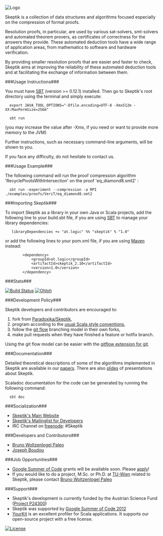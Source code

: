 ![Logo](https://raw.github.com/Paradoxika/Skeptik/develop/res/logo150.png)

Skeptik is a collection of data structures and algorithms focused especially on the compression of formal proofs. 

Resolution proofs, in particular, are used by various sat-solvers, smt-solvers and automated theorem provers, as certificates of correctness for the answers they provide. These automated deduction tools have a wide range of application areas, from mathematics to software and hardware verification.

By providing smaller resolution proofs that are easier and faster to check, Skeptik aims at improving the reliability of these automated deduction tools and at facilitating the exchange of information between them.


###Usage Instructions###

You must have [SBT](https://github.com/harrah/xsbt/wiki/Getting-Started-Setup) (version >= 0.12.1) installed. 
Then go to Skeptik's root directory using the terminal and simply execute:

```
  export JAVA_TOOL_OPTIONS="-Dfile.encoding=UTF-8 -Xmx512m -XX:MaxPermSize=256m"

  sbt run
```

(you may increase the value after -Xmx, if you need or want to provide more memory to the JVM)

Further instructions, such as necessary command-line arguments, will be shown to you.

If you face any difficulty, do not hesitate to contact us.



###Usage Example###

The following command will run the proof compression algorithm 'RecyclePivotsWithIntersection' on the proof 'eq_diamond8.smt2' :

```
  sbt run -experiment --compression -a RPI ./examples/proofs/VeriT/eq_diamond8.smt2
```



###Importing Skeptik###

To import Skeptik as a library in your own Java or Scala projects, 
add the following line to your build.sbt file, if you are using [SBT](https://github.com/harrah/xsbt/wiki/Getting-Started-Setup) to manage your library dependencies:

```
   libraryDependencies += "at.logic" %% "skeptik" % "1.0"
```

or add the following lines to your pom.xml file, if you are using [Maven](http://maven.apache.org/) instead:

```
        <dependency>
            <groupId>at.logic</groupId>
            <artifactId>skeptik_2.10</artifactId>
            <version>1.0</version>
        </dependency>
```



###Stats###

[![Build Status](https://buildhive.cloudbees.com/job/Paradoxika/job/Skeptik/badge/icon)](https://buildhive.cloudbees.com/job/Paradoxika/job/Skeptik/)
[![Ohloh](https://www.ohloh.net/p/Skeptik/widgets/project_thin_badge.gif)](https://www.ohloh.net/p/Skeptik)




###Development Policy###

Skeptik developers and contributors are encouraged to:
 
 1. fork from [Paradoxika/Skeptik](https://github.com/Paradoxika/Skeptik), 
 2. program according to the [usual Scala style conventions](http://www.codecommit.com/scala-style-guide.pdf),
 3. follow the [git flow](http://nvie.com/posts/a-successful-git-branching-model/) branching model in their own forks, 
 4. make pull requests when they have finished a feature or hotfix branch.

Using the git flow model can be easier with the [gitflow extension for git](https://github.com/nvie/gitflow).



###Documentation###

Detailed theoretical descriptions of some of the algorithms implemented in Skeptik are available in our [papers](https://github.com/Paradoxika/Skeptik/tree/develop/doc/papers). There are also [slides](https://github.com/Paradoxika/Skeptik/tree/develop/doc/slides) of presentations about Skeptik.

Scaladoc documentation for the code can be generated by running the following command:

```
  sbt doc
```




###Socialization###

 * [Skeptik's Main Website](http://paradoxika.github.com/Skeptik/)
 * [Skeptik's Mailinglist for Developers](https://groups.google.com/forum/?fromgroups#!forum/skeptik-dev)
 * IRC Channel on [freenode](http://freenode.net): \#Skeptik




###Developers and Contributors###

 * [Bruno Woltzenlogel Paleo](https://github.com/Ceilican/Skeptik)
 * [Joseph Boudou](https://github.com/Jogo27/ResK-GSoC)



###Job Opportunities###

 * [Google Summer of Code](https://github.com/Paradoxika/Skeptik/wiki/GSoC-Instructions) grants will be available soon. Please [apply](https://github.com/Paradoxika/Skeptik/wiki/GSoC-Instructions)! 
 * If you would like to do a project, M.Sc. or Ph.D. at [TU-Wien](http://www.tuwien.ac.at/en/tuwien_home/) related to Skeptik, please contact [Bruno Woltzenlogel Paleo](http://www.logic.at/people/bruno)


###Support###
 
 * Skeptik's development is currently funded by the Austrian Science Fund ([Project P24300](http://www.fwf.ac.at/en/projects/projekt_datenbank.asp))
 * Skeptik was supported by [Google Summer of Code 2012](http://www.google-melange.com/gsoc/project/google/gsoc2012/josephboudou/17001)
 * [YourKit](http://www.yourkit.com/) is an excellent profiler for Scala applications. It supports our open-source project with a free license.

[![License](http://i.creativecommons.org/l/by-nc-sa/3.0/88x31.png)](http://creativecommons.org/licenses/by-nc-sa/3.0/deed.en_US)
 
 